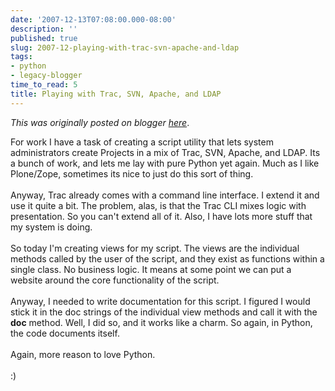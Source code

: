 ```yaml
---
date: '2007-12-13T07:08:00.000-08:00'
description: ''
published: true
slug: 2007-12-playing-with-trac-svn-apache-and-ldap
tags:
- python
- legacy-blogger
time_to_read: 5
title: Playing with Trac, SVN, Apache, and LDAP
---
```


*This was originally posted on blogger [here](https://pydanny.blogspot.com/2007/12/playing-with-trac-svn-apache-and-ldap.html)*.

For work I have a task of creating a script utility that lets system administrators create Projects in a mix of Trac, SVN, Apache, and LDAP.  Its a bunch of work, and lets me lay with pure Python yet again.  Much as I like Plone/Zope, sometimes its nice to just do this sort of thing.<br /><br />Anyway, Trac already comes with a command line interface.  I extend it and use it quite a bit.  The problem, alas, is that the Trac CLI mixes logic with presentation.  So you can't extend all of it.  Also, I have lots more stuff that my system is doing.<br /><br />So today I'm creating views for my script.  The views are the individual methods called by the user of the script, and they exist as functions within a single class.  No business logic.  It means at some point we can put a website around the core functionality of the script.<br /><br />Anyway, I needed to write documentation for this script.  I figured I would stick it in the doc strings of the individual view methods and call it with the __doc__ method.  Well, I did so, and it works like a charm.  So again, in Python, the code documents itself.<br /><br />Again, more reason to love Python.<br /><br />:)
